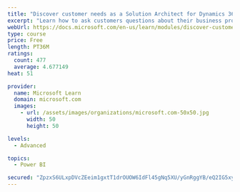 ```yaml
---
title: "Discover customer needs as a Solution Architect for Dynamics 365 and Power Platform"
excerpt: "Learn how to ask customers questions about their business processes and feature requirements to create a viable solution."
webUrl: https://docs.microsoft.com/en-us/learn/modules/discover-customer-needs/
type: course
price: Free
length: PT36M
ratings:
  count: 477
  average: 4.677149
heat: 51

provider:
  name: Microsoft Learn
  domain: microsoft.com
  images:
    - url: /assets/images/organizations/microsoft.com-50x50.jpg
      width: 50
      height: 50

levels:
  - Advanced

topics:
  - Power BI

secured: "ZpzxS6ULxpDVcZEeim1gxtT1drOUOW6IdFl45gNq5XU/yGnRggYB/eQ2IG5xymTcLJ3yBgaBSvc1GAOsjOXwrEm6nYQR2UdTdMmKTwf/65IPkMkytxCF2GlUlrvgVOhe/i+o1xhRzful8UeyyaJWMEMtD1pGrNrirVh9rEzqTjK6I7PWTlsIAm8copyCNo+d1xbCKpl1QhfTeq6pCj2qfQfHCJSkt0wUKMJ+5EF5OmGVvos+TSKVhwvnOkf+zf0PIx6Vw03aHKmLeFA/mWCt6a8lFE/So0Xtxem/RShMvIEK0qFaRZaBLlM9OIHx+Z/Fh8alY3szHSCNyWOBNL8MVhQ4EQn3FnWGiJR1MtWCzzS3ecUuIo/KclHP8Vp93jOy4xavVnwXXFwEZ6XTsAuu4PqBhlAVWUse0knvsyZKyVo=;axNPRaFrFnJdpP10fUVZ9w=="
---
```


